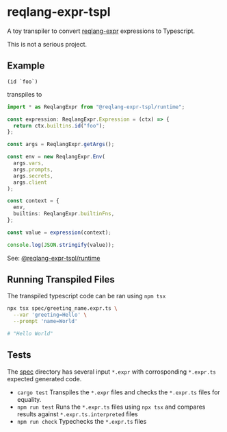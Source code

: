 # reqlang-expr-tspl

A toy transpiler to convert [reqlang-expr](https://github.com/testingrequired/reqlang-expr) expressions to Typescript.

This is not a serious project.

## Example

```
(id `foo`)
```

transpiles to

```typescript
import * as ReqlangExpr from "@reqlang-expr-tspl/runtime";

const expression: ReqlangExpr.Expression = (ctx) => {
  return ctx.builtins.id("foo");
};

const args = ReqlangExpr.getArgs();

const env = new ReqlangExpr.Env(
  args.vars,
  args.prompts,
  args.secrets,
  args.client
);

const context = {
  env,
  builtins: ReqlangExpr.builtinFns,
};

const value = expression(context);

console.log(JSON.stringify(value));
```

See: [@reqlang-expr-tspl/runtime](./src/index.ts)

## Running Transpiled Files

The transpiled typescript code can be ran using `npm tsx`

```bash
npx tsx spec/greeting_name.expr.ts \
  --var 'greeting=Hello' \
  --prompt 'name=World'

# "Hello World"
```

## Tests

The [spec](./spec/) directory has several input `*.expr` with corrosponding `*.expr.ts` expected generated code.

- `cargo test` Transpiles the `*.expr` files and checks the `*.expr.ts` files for equality.
- `npm run test` Runs the `*.expr.ts` files using `npx tsx` and compares results against `*.expr.ts.interpreted` files
- `npm run check` Typechecks the `*.expr.ts` files
